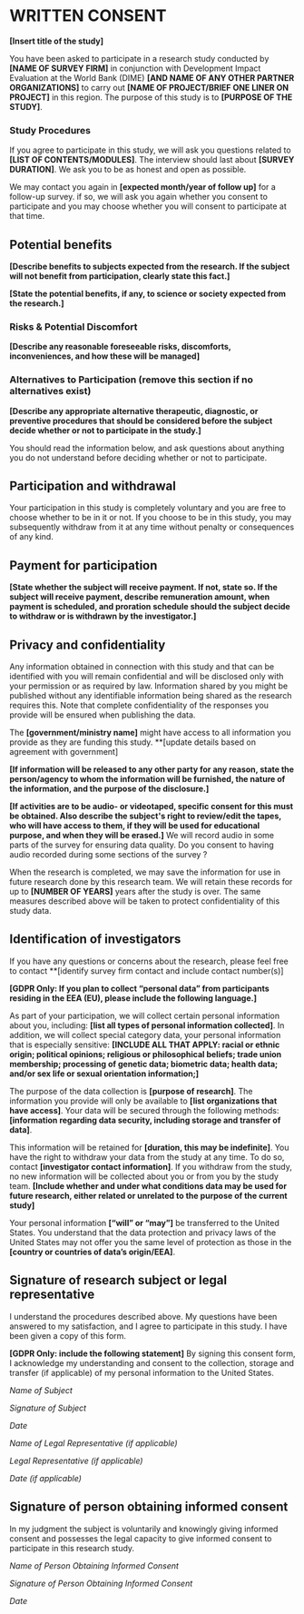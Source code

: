# WRITTEN CONSENT

**[Insert title of the study]**

You have been asked to participate in a research study conducted by **[NAME OF SURVEY FIRM]** in conjunction with Development Impact Evaluation at the World Bank (DIME)
**[AND NAME OF ANY OTHER PARTNER ORGANIZATIONS]** to carry out **[NAME OF PROJECT/BRIEF ONE LINER ON PROJECT]** in this region.
The purpose of this study is to **[PURPOSE OF THE STUDY]**.

### Study Procedures

If you agree to participate in this study, we will ask you questions related to **[LIST OF CONTENTS/MODULES]**.
The interview should last about **[SURVEY DURATION]**.
We ask you to be as honest and open as possible.

We may contact you again in **[expected month/year of follow up]** for a follow-up survey.
if so, we will ask you again whether you consent to participate and you may choose whether you will consent to participate at that time.

## Potential benefits

**[Describe benefits to subjects expected from the research.
If the subject will not benefit from participation, clearly state this fact.]**

**[State the potential benefits, if any, to science or society expected from the research.]**

### Risks & Potential Discomfort

**[Describe any reasonable foreseeable risks, discomforts, inconveniences, and how these will be managed]**


### Alternatives to Participation (remove this section if no alternatives exist)

**[Describe any appropriate alternative therapeutic, diagnostic, or preventive procedures that should be considered before the
subject decide whether or not to participate in the study.]**

You should read the information below, and ask questions about anything you do not understand before deciding whether or
not to participate.

## Participation and withdrawal

Your participation in this study is completely voluntary and you are free to choose whether to be in it or not.
If you choose to be in this study, you may subsequently withdraw from it at any time without penalty or consequences of any kind.


## Payment for participation

**[State whether the subject will receive payment. If not, state so.
If the subject will receive payment, describe remuneration amount, when payment is scheduled,
and proration schedule should the subject decide to withdraw or is withdrawn by the investigator.]**

## Privacy and confidentiality

Any information obtained in connection with this study and that can be identified with you will remain confidential and will
be disclosed only with your permission or as required by law.
Information shared by you might be published without any identifiable information being shared as the research requires this.
Note that complete confidentiality of the responses you provide will be ensured when publishing the data.

The **[government/ministry name]** might have access to all information you provide as they are funding this study. **[update details based on agreement with government]

**[If information will be released to any other party for any reason,
state the person/agency to whom the information will be furnished, the nature of the information,
and the purpose of the disclosure.]**

**[If activities are to be audio- or videotaped, specific consent for this must be obtained.
Also describe the subject's right to review/edit the tapes, who will have access to them,
if they will be used for educational purpose, and when they will be erased.]** We will record audio in some parts of the survey for ensuring data quality. Do you consent to having audio recorded during some sections of the survey ?

When the research is completed, we may save the information for use in future research done by this research team.
We will retain these records for up to **[NUMBER OF YEARS]** years after the study is over.
The same measures described above will be taken to protect confidentiality of this study data.


## Identification of investigators

If you have any questions or concerns about the research, please feel free to contact
**[identify survey firm contact and include contact number(s)]

**[GDPR Only: If you plan to collect “personal data” from participants residing in the EEA (EU),
please include the following language.]**

As part of your participation, we will collect certain personal information about you, including:
**[list all types of personal information collected]**.
In addition, we will collect special category data, your personal information that is especially sensitive:
**[INCLUDE ALL THAT APPLY: racial or ethnic origin;
political opinions;
religious or philosophical beliefs;
trade union membership;
processing of genetic data;
biometric data;
health data;
and/or sex life or sexual orientation information;]**

The purpose of the data collection is **[purpose of research]**.
The information you provide will only be available to **[list organizations that have access]**.
Your data will be secured through the following methods:
**[information regarding data security, including storage and transfer of data]**.

This information will be retained for **[duration, this may be indefinite]**.
You have the right to withdraw your data from the study at any time.
To do so, contact **[investigator contact information]**.
If you withdraw from the study, no new information will be collected about you or from you by the study team.
**[Include whether and under what conditions data may be used for future research,
either related or unrelated to the purpose of the current study]**

Your personal information **[“will” or “may”]** be transferred to the United States.
You understand that the data protection and privacy laws of the United States may not offer you the same level of protection as
those in the **[country or countries of data’s origin/EEA]**.


## Signature of research subject or legal representative

I understand the procedures described above.
My questions have been answered to my satisfaction, and I agree to participate in this study.
I have been given a copy of this form.

**[GDPR Only: include the following statement]**
By signing this consent form, I acknowledge my understanding and consent to the collection,
storage and transfer (if applicable) of my personal information to the United States.



*Name of Subject*


*Signature of Subject*


*Date*


*Name of Legal Representative (if applicable)*


*Legal Representative (if applicable)*


*Date (if applicable)*


## Signature of person obtaining informed consent

In my judgment the subject is voluntarily and knowingly giving informed consent and possesses the legal capacity to give
informed consent to participate in this research study.


*Name of Person Obtaining Informed Consent*


*Signature of Person Obtaining Informed Consent*


*Date*
